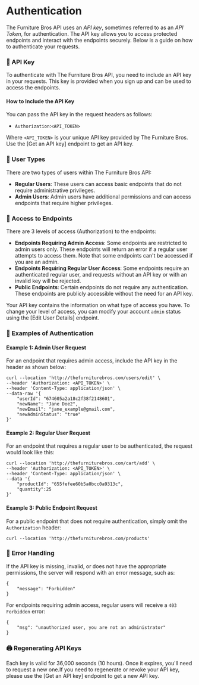 # Authentication

The Furniture Bros API uses an _API key_, sometimes referred to as an _API Token_, for authentication. The API key allows you to access protected endpoints and interact with the endpoints securely. Below is a guide on how to authenticate your requests.

### 🔑 API Key

To authenticate with The Furniture Bros API, you need to include an API key in your requests. This key is provided when you sign up and can be used to access the endpoints.

#### How to Include the API Key

You can pass the API key in the request headers as follows:

- `Authorization`:`<API_TOKEN>`

Where `<API_TOKEN>` is your unique API key provided by The Furniture Bros. Use the [Get an API key] endpoint to get an API key.&#x20;

### 👤 User Types

There are two types of users within The Furniture Bros API:

- **Regular Users**: These users can access basic endpoints that do not require administrative privileges.
- **Admin Users**: Admin users have additional permissions and can access endpoints that require higher privileges.

### 🪪 Access to Endpoints

There are 3 levels of access (Authorization) to the endpoints:

- **Endpoints Requiring Admin Access**: Some endpoints are restricted to admin users only. These endpoints will return an error if a regular user attempts to access them. Note that some endpoints can't be accessed if you are an admin.&#x20;
- **Endpoints Requiring Regular User Access**: Some endpoints require an authenticated regular user, and requests without an API key or with an invalid key will be rejected.
- **Public Endpoints**: Certain endpoints do not require any authentication. These endpoints are publicly accessible without the need for an API key.

Your API key contains the information on what type of access you have. To change your level of access, you can modify your account `admin` status using the [Edit User Details] endpoint.&#x20;

### 🔐 Examples of Authentication

#### Example 1: Admin User Request

For an endpoint that requires admin access, include the API key in the header as shown below:

```
curl --location 'http://thefurniturebros.com/users/edit' \
--header 'Authorization: <API_TOKEN>' \
--header 'Content-Type: application/json' \
--data-raw '{
    "userId": "674605a2a18c2f38f2148601",
    "newName": "Jane Doe2",
    "newEmail": "jane_example@gmail.com",
    "newAdminStatus": "true"
}'
```

#### Example 2: Regular User Request

For an endpoint that requires a regular user to be authenticated, the request would look like this:

```
curl --location 'http://thefurniturebros.com/cart/add' \
--header 'Authorization: <API_TOKEN>' \
--header 'Content-Type: application/json' \
--data '{
    "productId": "655fefee60b5a0bcc0a9313c",
    "quantity":25
}'
```

#### Example 3: Public Endpoint Request

For a public endpoint that does not require authentication, simply omit the `Authorization` header:

```
curl --location 'http://thefurniturebros.com/products'
```

### 🔐 Error Handling

If the API key is missing, invalid, or does not have the appropriate permissions, the server will respond with an error message, such as:

```
{
    "message": "Forbidden"
}
```

For endpoints requiring admin access, regular users will receive a `403 Forbidden` error:

```
{
    "msg": "unauthorized user, you are not an administrator"
}
```

### 🖨️ Regenerating API Keys

Each key is valid for 36,000 seconds (10 hours). Once it expires, you'll need to request a new one.If you need to regenerate or revoke your API key, please use the [Get an API key] endpoint to get a new API key. &#x20;
